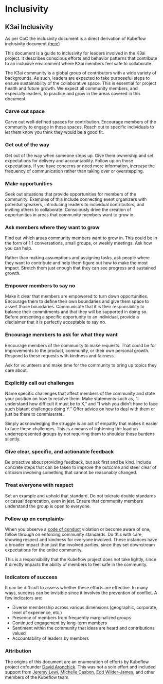 # Inclusivity

## K3ai Inclusivity

As per CoC the inclusivity document is a direct derivation of Kubeflow inclusivity document \([here](https://github.com/kubeflow/community/blob/master/INCLUSIVITY.md)\)

This document is a guide to inclusivity for leaders involved in the K3ai project. It describes conscious efforts and behavior patterns that contribute to an inclusive environment where K3ai members feel safe to collaborate.

The K3ai community is a global group of contributors with a wide variety of backgrounds. As such, leaders are expected to take purposeful steps to ensure sustainability of the collaborative space. This is essential for project health and future growth. We expect all community members, and especially leaders, to practice and grow in the areas covered in this document.

### Carve out space

Carve out well-defined spaces for contribution. Encourage members of the community to engage in these spaces. Reach out to specific individuals to let them know you think they would be a good fit.

### Get out of the way

Get out of the way when someone steps up. Give them ownership and set expectations for delivery and accountability. Follow up on those expectations. If you have concerns or need more information, increase the frequency of communication rather than taking over or overstepping.

### Make opportunities

Seek out situations that provide opportunities for members of the community. Examples of this include connecting event organizers with potential speakers, introducing leaders to individual contributors, and inviting others to collaborate. Consciously drive the creation of opportunities in areas that community members want to grow in.

### Ask members where they want to grow

Find out which areas community members want to grow in. This could be in the form of 1:1 conversations, small groups, or weekly meetings. Ask how you can help.

Rather than making assumptions and assigning tasks, ask people where they want to contribute and help them figure out how to make the most impact. Stretch them just enough that they can see progress and sustained growth.

### Empower members to say no

Make it clear that members are empowered to turn down opportunities. Encourage them to define their own boundaries and give them space to assert those boundaries. Communicate that it is their responsibility to balance their commitments and that they will be supported in doing so. Before presenting a specific opportunity to an individual, provide a disclaimer that it is perfectly acceptable to say no.

### Encourage members to ask for what they want

Encourage members of the community to make requests. That could be for improvements to the product, community, or their own personal growth. Respond to these requests with kindness and fairness.

Ask for volunteers and make time for the community to bring up topics they care about.

### Explicitly call out challenges

Name specific challenges that affect members of the community and state your position on how to resolve them. Make statements such as, "I understand how difficult it must be to X," and "I wish you didn't have to face such blatant challenges doing Y." Offer advice on how to deal with them or just be there to commiserate.

Simply acknowledging the struggle is an act of empathy that makes it easier to face these challenges. This is a means of lightening the load on underrepresented groups by not requiring them to shoulder these burdens silently.

### Give clear, specific, and actionable feedback

Be proactive about providing feedback, but ask first and be kind. Include concrete steps that can be taken to improve the outcome and steer clear of criticism involving something that cannot be reasonably changed.

### Treat everyone with respect

Set an example and uphold that standard. Do not tolerate double standards or casual deprecation, even in jest. Ensure that community members understand the group is open to everyone.

### Follow up on complaints

When you observe a [code of conduct](https://github.com/kubeflow/community/blob/master/CODE_OF_CONDUCT.md) violation or become aware of one, follow through on enforcing community standards. Do this with care, showing respect and kindness for everyone involved. These instances have a broader impact than just the involved parties, since they set downstream expectations for the entire community.

This is a responsibility that the Kubeflow project does not take lightly, since it directly impacts the ability of members to feel safe in the community.

### Indicators of success

It can be difficult to assess whether these efforts are effective. In many ways, success can be invisible since it involves the prevention of conflict. A few indicators are:

* Diverse membership across various dimensions \(geographic, corporate, level of experience, etc.\)
* Presence of members from frequently marginalized groups
* Continued engagement by long-term members
* Sentiment within the community that ideas are heard and contributions valued
* Accountability of leaders by members

### Attribution

The origins of this document are an enumeration of efforts by Kubeflow project cofounder [David Aronchick](https://github.com/aronchick). This was not a solo effort and included support from [Jeremy Lewi](https://github.com/jlewi), [Michelle Casbon](https://github.com/texasmichelle), [Edd Wilder-James](https://github.com/ewilderj), and other members of the Kubeflow team.

